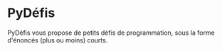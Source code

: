 # PyDéfis

PyDéfis vous propose de petits défis de programmation, sous la forme d'énoncés (plus ou moins) courts.
